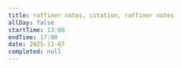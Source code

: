 ```yaml
---
title: raffiner notes, citation, raffiner notes
allDay: false
startTime: 13:00
endTime: 17:00
date: 2025-11-07
completed: null
---
```

